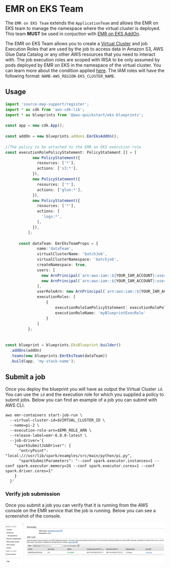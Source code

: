# EMR on EKS Team

The `EMR on EKS Team` extends the `ApplicationTeam` and allows the EMR on EKS team to manage the namespace where the virtual cluster is deployed. This team **MUST** be used in conjuction with [EMR on EKS AddOn](../addons/emr-eks.md).

The EMR on EKS Team allows you to create a [Virtual Cluster](https://docs.aws.amazon.com/emr/latest/EMR-on-EKS-DevelopmentGuide/virtual-cluster.html) and job Execution Roles that are used by the job to access data in Amazon S3, AWS Glue Data Catalog or any other AWS resources that you need to interact with. The job execution roles are scoped with IRSA to be only assumed by pods deployed by EMR on EKS in the namespace of the virtual cluster. You can learn more about the condition applied [here](https://docs.aws.amazon.com/emr/latest/EMR-on-EKS-DevelopmentGuide/iam-execution-role.html). The IAM roles will have the following format: `NAME-AWS_REGION-EKS_CLUSTER_NAME`.


## Usage

```typescript
import 'source-map-support/register';
import * as cdk from 'aws-cdk-lib';
import * as blueprints from '@aws-quickstart/eks-blueprints';

const app = new cdk.App();

const addOn = new blueprints.addons.EmrEksAddOn();

//The policy to be attached to the EMR on EKS execution role 
const executionRolePolicyStatement: PolicyStatement [] = [
            new PolicyStatement({
              resources: ['*'],
              actions: ['s3:*'],
            }),
            new PolicyStatement({
              resources: ['*'],   
              actions: ['glue:*'],
            }),
            new PolicyStatement({
              resources: ['*'],
              actions: [
                'logs:*',
              ],
            }),
          ];
      
      const dataTeam: EmrEksTeamProps = {
              name:'dataTeam',
              virtualClusterName: 'batchJob',
              virtualClusterNamespace: 'batchjob',
              createNamespace: true,
              users: [
                new ArnPrincipal(`arn:aws:iam::${YOUR_IAM_ACCOUNT}:user/user1`),
                new ArnPrincipal(`arn:aws:iam::${YOUR_IAM_ACCOUNT}:user/user2`)
              ],
              userRoleArn: new ArnPrincipal(`arn:aws:iam::${YOUR_IAM_ACCOUNT}:role/role1`),
              executionRoles: [
                  {
                      executionRoleIamPolicyStatement: executionRolePolicyStatement,
                      executionRoleName: 'myBlueprintExecRole'
                  }
              ]
          };


const blueprint = blueprints.EksBlueprint.builder()
  .addOns(addOn)
  .teams(new blueprints.EmrEksTeam(dataTeam))
  .build(app, 'my-stack-name');
```


## Submit a job

Once you deploy the blueprint you will have as output the Virtual Cluster `id`. You can use the `id` and the execution role for which you supplied a policy to submit jobs. Below you can find an example of a job you can submit with AWS CLI.

```
aws emr-containers start-job-run \
  --virtual-cluster-id=$VIRTUAL_CLUSTER_ID \
  --name=pi-2 \
  --execution-role-arn=$EMR_ROLE_ARN \
  --release-label=emr-6.8.0-latest \
  --job-driver='{
    "sparkSubmitJobDriver": {
      "entryPoint": "local:///usr/lib/spark/examples/src/main/python/pi.py",
      "sparkSubmitParameters": "--conf spark.executor.instances=1 --conf spark.executor.memory=2G --conf spark.executor.cores=1 --conf spark.driver.cores=1"
    }
  }'

```

### Verify job submission

Once you submit a job you can verify that it is running from the AWS console on the EMR service that the job is running. Below you can see a screenshot of the console.

![EMR on EKS job submitted](./../assets/images/emr-eks.png)